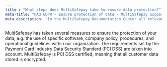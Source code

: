 ```yaml
---
title : "What steps does MultiSafepay take to ensure data protection?"
meta-title: "FAQ GDPR - Ensure protection of data - MultiSafepay Support"
meta_description: "In the MultiSafepay Documentation Center all relevant information regarding our Plugins and API. As well as Support pages for Payment Method, Tools and General Questions. You can also find the contact details of our Support Team and Integration Team."
---
```


MultiSafepay has taken several measures to ensure the protection of your data, e.g. the use of specific software, company policy, procedures, and operational guidelines within our organization. The requirements set by the Payment Card Industry Data Security Standard (PCI DSS) are taken into account. MultiSafepay is PCI DSS certified, meaning that all customer data stored is encrypted.
